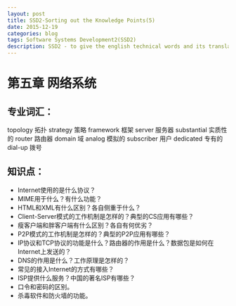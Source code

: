 ```yaml
---
layout: post
title: SSD2-Sorting out the Knowledge Points(5)
date: 2015-12-19
categories: blog
tags: Software Systems Development2(SSD2)
description: SSD2 - to give the english technical words and its translation
---
```


# 第五章 网络系统

## 专业词汇： 
topology			拓扑
strategy			策略
framework		框架
server			服务器
substantial		实质性的
router			路由器
domain			域
analog			模拟的
subscriber		用户
dedicated			专有的
dial-up			拨号

 

## 知识点：
- Internet使用的是什么协议？
- MIME用于什么？有什么功能？
- HTML和XML有什么区别？各自侧重于什么？
- Client-Server模式的工作机制是怎样的？典型的CS应用有哪些？
- 瘦客户端和胖客户端有什么区别？各自有何优劣？
- P2P模式的工作机制是怎样的？典型的P2P应用有哪些？
- IP协议和TCP协议的功能是什么？路由器的作用是什么？数据包是如何在Internet上发送的？
- DNS的作用是什么？工作原理是怎样的？
- 常见的接入Internet的方式有哪些？
- ISP提供什么服务？中国的著名ISP有哪些？
- 口令和密码的区别。
- 杀毒软件和防火墙的功能。














